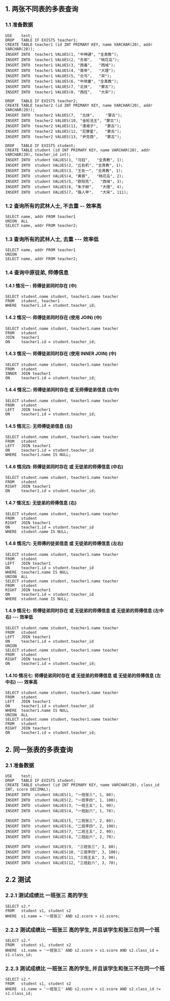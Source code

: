 
## 1. 两张不同表的多表查询
### 1.1 准备数据
```
USE    test;
DROP   TABLE IF EXISTS teacher1;
CREATE TABLE teacher1 (id INT PRIMARY KEY, name VARCHAR(20), addr VARCHAR(20));
INSERT INTO  teacher1 VALUES(1, "中神通", "全真教");
INSERT INTO  teacher1 VALUES(2, "东邪",   "桃花岛");
INSERT INTO  teacher1 VALUES(3, "西毒",   "西域");
INSERT INTO  teacher1 VALUES(4, "南帝",   "大理");
INSERT INTO  teacher1 VALUES(5, "北丐",   "宋");
INSERT INTO  teacher1 VALUES(6, "中顽童", "全真教");
INSERT INTO  teacher1 VALUES(7, "北侠",   "蒙古");
INSERT INTO  teacher1 VALUES(8, "西狂",   "大宋");

DROP   TABLE IF EXISTS teacher2;
CREATE TABLE teacher2 (id INT PRIMARY KEY, name VARCHAR(20), addr VARCHAR(20));
INSERT INTO  teacher2 VALUES(7,  "北侠",     "蒙古");
INSERT INTO  teacher2 VALUES(10, "金轮法王", "蒙古");
INSERT INTO  teacher2 VALUES(11, "潇湘子",   "蒙古");
INSERT INTO  teacher2 VALUES(12, "尼摩星",   "蒙古");
INSERT INTO  teacher2 VALUES(13, "尹克西",   "蒙古");

DROP   TABLE IF EXISTS student;
CREATE TABLE student (id INT PRIMARY KEY, name VARCHAR(20), addr VARCHAR(20), teacher_id int);
INSERT INTO  student VALUES(1, "马钰",   "全真教", 1);
INSERT INTO  student VALUES(2, "丘处机", "全真教", 1);
INSERT INTO  student VALUES(3, "王处一", "全真教", 1);
INSERT INTO  student VALUES(4, "黄蓉",   "桃花岛", 2);
INSERT INTO  student VALUES(5, "欧阳克",   "西域", 3);
INSERT INTO  student VALUES(6, "朱子柳",   "大理", 4);
INSERT INTO  student VALUES(7, "路人甲",   "大宋", 111);
```

### 1.2 查询所有的武林人士, 不去重 -- 效率高
```
SELECT name, addr FROM teacher1
UNION  ALL
SELECT name, addr FROM teacher2;
```

### 1.3 查询所有的武林人士, 去重 --- 效率低
```
SELECT name, addr FROM teacher1
UNION
SELECT name, addr FROM teacher2;
```

### 1.4 查询中原徒弟, 师傅信息
#### 1.4.1 情况一 :  师傅徒弟同时存在 (中)
```
SELECT student.name student, teacher1.name teacher
FROM   student, teacher1
WHERE  teacher1.id = student.teacher_id;
```

#### 1.4.2 情况一: 师傅徒弟同时存在 (使用 JOIN) (中)
```
SELECT student.name student, teacher1.name teacher
FROM   student
JOIN   teacher1 
ON     teacher1.id = student.teacher_id;
```

#### 1.4.3 情况一: 师傅徒弟同时存在 (使用 INNER JOIN) (中)
```
SELECT student.name student, teacher1.name teacher
FROM   student
INNER  JOIN teacher1 
ON     teacher1.id = student.teacher_id;
```

#### 1.4.4 情况二: 师傅徒弟同时存在 或 无师傅徒弟信息 (左中)
```
SELECT student.name student, teacher1.name teacher
FROM   student
LEFT   JOIN teacher1 
ON     teacher1.id = student.teacher_id;
```

#### 1.4.5 情况三: 无师傅徒弟信息 (左)
```
SELECT student.name student, teacher1.name teacher
FROM   student
LEFT   JOIN teacher1 
ON     teacher1.id = student.teacher_id
WHERE  teacher1.name IS NULL;
```

#### 1.4.6 情况四: 师傅徒弟同时存在 或 无徒弟的师傅信息 (中右)
```
SELECT student.name student, teacher1.name teacher
FROM   student
RIGHT  JOIN teacher1 
ON     teacher1.id = student.teacher_id;
```

#### 1.4.7 情况五: 无徒弟的师傅信息 (右)
```
SELECT student.name student, teacher1.name teacher
FROM   student
RIGHT  JOIN teacher1 
ON     teacher1.id = student.teacher_id
WHERE  student.name IS NULL;
```

#### 1.4.8 情况六: 无师傅的徒弟信息 或 无徒弟的师傅信息 (左右)
```
SELECT student.name student, teacher1.name teacher
FROM   student
LEFT   JOIN teacher1 
ON     teacher1.id = student.teacher_id
WHERE  teacher1.name IS NULL
UNION  ALL
SELECT student.name student, teacher1.name teacher
FROM   student
RIGHT  JOIN teacher1 
ON     teacher1.id = student.teacher_id
WHERE  student.name IS NULL;
```

#### 1.4.9 情况七: 师傅徒弟同时存在 或 无徒弟的师傅信息 或 无徒弟的师傅信息 (左中右)  --- 效率低
```
SELECT student.name student, teacher1.name teacher
FROM   student
LEFT   JOIN teacher1 
ON     teacher1.id = student.teacher_id
UNION 
SELECT student.name student, teacher1.name teacher
FROM   student
RIGHT  JOIN teacher1 
ON     teacher1.id = student.teacher_id;
```

#### 1.4.10 情况七: 师傅徒弟同时存在 或 无徒弟的师傅信息 或 无徒弟的师傅信息 (左中右)  --- 效率高
```
SELECT student.name student, teacher1.name teacher
FROM   student
LEFT   JOIN teacher1 
ON     teacher1.id = student.teacher_id
WHERE  teacher1.name IS NULL
UNION  ALL
SELECT student.name student, teacher1.name teacher
FROM   student
RIGHT  JOIN teacher1 
ON     teacher1.id = student.teacher_id;
```

## 2. 同一张表的多表查询
### 2.1 准备数据
```
USE    test;
DROP   TABLE IF EXISTS student;
CREATE TABLE student (id INT PRIMARY KEY, name VARCHAR(20), class_id INT, score DECIMAL);
INSERT INTO  student VALUES(1, "一班张三", 1, 80);
INSERT INTO  student VALUES(2, "一班李四", 1, 100);
INSERT INTO  student VALUES(3, "一班王五", 1, 90);
INSERT INTO  student VALUES(4, "一班赵六", 1, 70);

INSERT INTO  student VALUES(5, "二班张三", 2, 80);
INSERT INTO  student VALUES(6, "二班李四", 2, 100);
INSERT INTO  student VALUES(7, "二班王五", 2, 90);
INSERT INTO  student VALUES(8, "二班赵六", 2, 70);

INSERT INTO  student VALUES(9,  "三班张三", 3, 80);
INSERT INTO  student VALUES(10, "三班李四", 3, 100);
INSERT INTO  student VALUES(11, "三班王五", 3, 90);
INSERT INTO  student VALUES(12, "三班赵六", 3, 70);
```

## 2.2 测试
### 2.2.1 测试成绩比 一班张三 高的学生
```
SELECT s2.*
FROM   student s1, student s2
WHERE  s1.name = '一班张三' AND s2.score > s1.score;
```

### 2.2.2 测试成绩比 一班张三 高的学生, 并且该学生和张三在同一个班
```
SELECT s2.*
FROM   student s1, student s2
WHERE  s1.name = '一班张三' AND s2.score > s1.score AND s2.class_id = s1.class_id;
```

### 2.2.3 测试成绩比 一班张三 高的学生, 并且该学生和张三不在同一个班
```
SELECT s2.*
FROM   student s1, student s2
WHERE  s1.name = '一班张三' AND s2.score > s1.score AND s2.class_id != s1.class_id;
```
